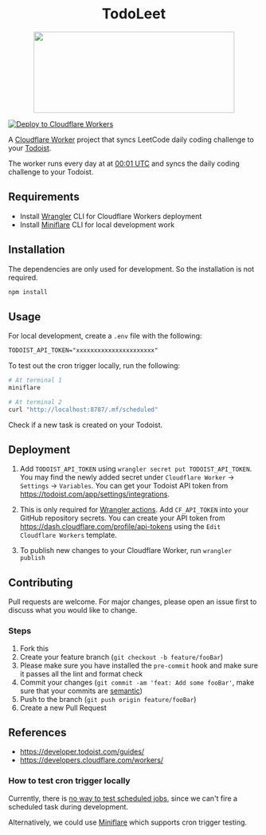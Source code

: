 <h1 align="center"><strong>TodoLeet</strong></h1>

<p align="center">
  <img width="403" height="163" src="https://i.imgur.com/FObZwQJ.png">
</p>

[![Deploy to Cloudflare Workers](https://deploy.workers.cloudflare.com/button)](https://deploy.workers.cloudflare.com/?url=https://github.com/ngshiheng/todoleet)

A [Cloudflare Worker](https://developers.cloudflare.com/workers/) project that syncs LeetCode daily coding challenge to your [Todoist](https://todoist.com/).

The worker runs every day at at [00:01 UTC](https://crontab.guru/#1_0_*_*_*) and syncs the daily coding challenge to your Todoist.

## Requirements

-   Install [Wrangler](https://github.com/cloudflare/wrangler#installation) CLI for Cloudflare Workers deployment
-   Install [Miniflare](https://miniflare.dev/cli.html) CLI for local development work

## Installation

The dependencies are only used for development. So the installation is not required.

```sh
npm install
```

## Usage

For local development, create a `.env` file with the following:

```txt
TODOIST_API_TOKEN="xxxxxxxxxxxxxxxxxxxxxx"
```

To test out the cron trigger locally, run the following:

```sh
# At terminal 1
miniflare

# At terminal 2
curl "http://localhost:8787/.mf/scheduled"
```

Check if a new task is created on your Todoist.

## Deployment

1. Add `TODOIST_API_TOKEN` using `wrangler secret put TODOIST_API_TOKEN`. You may find the newly added secret under `Cloudflare Worker` -> `Settings` -> `Variables`. You can get your Todoist API token from https://todoist.com/app/settings/integrations.

2. This is only required for [Wrangler actions](https://github.com/marketplace/actions/deploy-to-cloudflare-workers-with-wrangler). Add `CF_API_TOKEN` into your GitHub repository secrets. You can create your API token from https://dash.cloudflare.com/profile/api-tokens using the `Edit Cloudflare Workers` template.

3. To publish new changes to your Cloudflare Worker, run `wrangler publish`

## Contributing

Pull requests are welcome. For major changes, please open an issue first to discuss what you would like to change.

### Steps

1. Fork this
2. Create your feature branch (`git checkout -b feature/fooBar`)
3. Please make sure you have installed the `pre-commit` hook and make sure it passes all the lint and format check
4. Commit your changes (`git commit -am 'feat: Add some fooBar'`, make sure that your commits are [semantic](https://gist.github.com/joshbuchea/6f47e86d2510bce28f8e7f42ae84c716))
5. Push to the branch (`git push origin feature/fooBar`)
6. Create a new Pull Request

## References

-   https://developer.todoist.com/guides/
-   https://developers.cloudflare.com/workers/

### How to test cron trigger locally

Currently, there is [no way to test scheduled jobs](https://github.com/cloudflare/wrangler/issues/1945), since we can't fire a scheduled task during development.

Alternatively, we could use [Miniflare](https://miniflare.dev/scheduled.html) which supports cron trigger testing.
